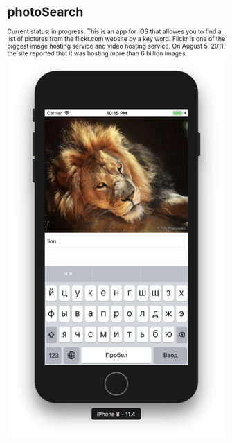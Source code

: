 # photoSearch
Current status: in progress.
This is an app for IOS that allowes you to find a list of pictures from the flickr.com website by a key word.
Flickr is one of the biggest image hosting service and video hosting service. On August 5, 2011, the site reported that it was hosting more than 6 billion images. 
![Image alt](https://github.com/ma-ruba/photoSearch/raw/master/search.png)